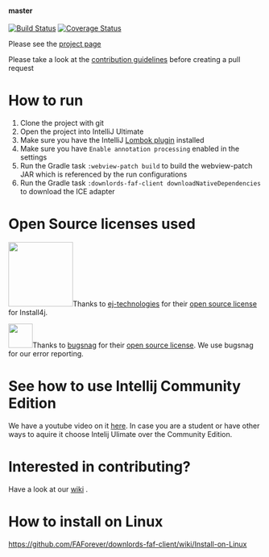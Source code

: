#### master
[![Build Status](https://travis-ci.org/FAForever/downlords-faf-client.svg?branch=master)](https://travis-ci.org/FAForever/downlords-faf-client)
[![Coverage Status](https://coveralls.io/repos/FAForever/downlords-faf-client/badge.svg)](https://coveralls.io/r/FAForever/downlords-faf-client)

Please see the [project page](http://FAForever.github.io/downlords-faf-client/)

Please take a look at the [contribution guidelines](https://github.com/FAForever/java-guidelines/wiki/Contribution-Guidelines) before creating a pull request


# How to run

1. Clone the project with git
1. Open the project into IntelliJ Ultimate
1. Make sure you have the IntelliJ [Lombok plugin](https://plugins.jetbrains.com/idea/plugin/6317-lombok-plugin) installed
1. Make sure you have `Enable annotation processing` enabled in the settings
1. Run the Gradle task `:webview-patch build` to build the webview-patch JAR which is referenced by the run configurations
1. Run the Gradle task `:downlords-faf-client downloadNativeDependencies` to download the ICE adapter

# Open Source licenses used 
<img src="https://www.ej-technologies.com/images/product_banners/install4j_large.png" width="128">Thanks to [ej-technologies](https://www.ej-technologies.com) for their [open source license](https://www.ej-technologies.com/buy/install4j/openSource) for Install4j.

<img src="https://slack-files2.s3-us-west-2.amazonaws.com/avatars/2017-12-13/286651735269_a5ab3167acef52b0111e_512.png" width="48">Thanks to [bugsnag](https://www.bugsnag.com) for their [open source license](https://www.bugsnag.com/open-source/). We use bugsnag for our error reporting.

# See how to use Intellij Community Edition

We have a youtube video on it [here](https://youtu.be/8EwK16kk0BE). In case you are a student or have other ways to aquire it choose Intelij Ulimate over the Community Edition.

# Interested in contributing?

Have a look at our [wiki](https://github.com/FAForever/downlords-faf-client/wiki) .

# How to install on Linux
https://github.com/FAForever/downlords-faf-client/wiki/Install-on-Linux

